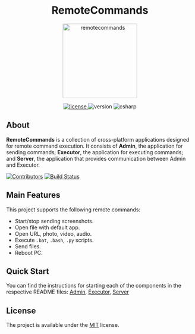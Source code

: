 <h1 align="center">RemoteCommands</h1>
<p align="center">
  <img alt="remotecommands" height="200" src="https://media4.giphy.com/media/v1.Y2lkPTc5MGI3NjExbXR5Y2VidXZxaHN6enRyd2d4amM2NmUzMXJyZHkxNGRyanRlazVjbCZlcD12MV9pbnRlcm5hbF9naWZfYnlfaWQmY3Q9Zw/6ra5Mre5tMyGdr2TTo/giphy.gif" />
</p>

<p align="center">
  <a href="https://github.com/yakovypg/RemoteCommands/blob/main/LICENSE">
    <img src="https://img.shields.io/badge/License-MIT-darkyellow.svg" alt="license" />
  </a>
  <img src="https://img.shields.io/badge/Version-1.0.1-red.svg" alt="version" />
  <img src="https://img.shields.io/badge/Python-3.11-blue" alt="csharp" />
</p>

## About
**RemoteCommands** is a collection of cross-platform applications designed for remote command execution. It consists of **Admin**, the application for sending commands; **Executor**, the application for executing commands; and **Server**, the application that provides communication between Admin and Executor.

[![Contributors](https://img.shields.io/github/contributors/yakovypg/RemoteCommands)](https://github.com/yakovypg/RemoteCommands/graphs/contributors)
[![Build Status](https://img.shields.io/github/actions/workflow/status/yakovypg/RemoteCommands/python-app.yml?branch=main)](https://github.com/yakovypg/RemoteCommands/actions/workflows/dotnet.yml?query=branch%3Amain)

## Main Features
This project supports the following remote commands:
- Start/stop sending screenshots.
- Open file with default app.
- Open URL, photo, video, audio.
- Execute `.bat`, `.bash`, `.py` scripts.
- Send files.
- Reboot PC.

## Quick Start
You can find the instructions for starting each of the components in the respective README files: [Admin](Admin/README.md), [Executor](Executor/README.md), [Server](Server/README.md)

## License
The project is available under the [MIT](LICENSE) license.
